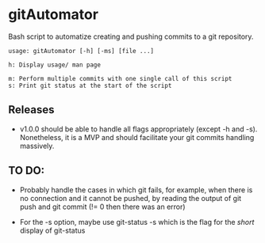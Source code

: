 # gitAutomator

Bash script to automatize creating and pushing commits to a git repository.

```
usage: gitAutomator [-h] [-ms] [file ...] 

h: Display usage/ man page

m: Perform multiple commits with one single call of this script
s: Print git status at the start of the script

```
## Releases
* v1.0.0 should be able to handle all flags appropriately (except -h and -s). Nonetheless, it is a MVP and should facilitate your git commits handling massively.


## TO DO:
* Probably handle the cases in which git fails, for example, when there is no connection and it cannot be pushed, by reading the output of git push and git commit (!= 0 then there was an error)

* For the -s option, maybe use git-status -s which is the flag for the _short_ display of git-status
